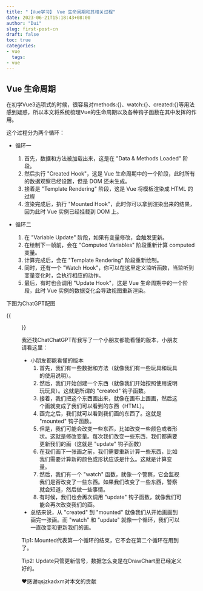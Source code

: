 ```yaml
---
title: "【Vue学习】 Vue 生命周期和其相关过程"
date: 2023-06-21T15:18:43+08:00
author: "Dui"
slug: first-post-cn
draft: false
toc: true
categories:
- vue
  tags:
- vue
---
```


##  Vue 生命周期
在初学Vue3选项式的时候，很容易对methods:{}、watch:{}、created:{}等用法感到疑惑，所以本文将系统梳理Vue的生命周期以及各种钩子函数在其中发挥的作用。

这个过程分为两个循环：

- 循环一
  1. 首先，数据和方法被加载出来，这是在 "Data & Methods Loaded" 阶段。
  2. 然后执行 "Created Hook"，这是 Vue 生命周期中的一个阶段，此时所有的数据观察已经设置，但是 DOM 还未生成。
  3. 接着是 "Template Rendering" 阶段，这是 Vue 将模板渲染成 HTML 的过程
  4. 渲染完成后，执行 "Mounted Hook"，此时你可以拿到渲染出来的结果，因为此时 Vue 实例已经挂载到 DOM 上。


- 循环二
  1. 在 "Variable Update" 阶段，如果有变量修改，会触发更新。
  2. 在绘制下一帧前，会在 "Computed Variables" 阶段重新计算 computed 变量。
  3. 计算完成后，会在 "Template Rendering" 阶段重新绘制。
  4. 同时，还有一个 "Watch Hook"，你可以在这里定义监听函数，当监听到变量变化时，会执行相应的动作。
  5. 最后，有时也会调用 "Update Hook"，这是 Vue 生命周期中的一个阶段，此时 Vue 实例的数据变化会导致视图重新渲染。

下图为ChatGPT配图

{{<figure src="https://Sleepydui.github.io/image/vuelifecircle.png" caption="知识整理和博客更新流">}}

我还找ChatChatGPT帮我写了一个小朋友都能看懂的版本，小朋友请看这里：
- 小朋友都能看懂的版本
  1. 首先，我们有一些数据和方法（就像我们有一些玩具和玩具的使用说明）。
  2. 然后，我们开始创建一个东西（就像我们开始按照使用说明玩玩具）。这就是所谓的 "created" 钩子函数。
  3. 接着，我们把这个东西画出来，就像在画布上画画，然后这个画就变成了我们可以看到的东西（HTML）。
  4. 画完之后，我们就可以看到我们画的东西了。这就是 "mounted" 钩子函数。
  5. 但是，我们可能会改变一些东西，比如改变一些颜色或者形状。这就是修改变量。每次我们改变一些东西，我们都需要更新我们的画（这就是 "update" 钩子函数）
  6. 在我们画下一张画之前，我们需要重新计算一些东西，比如我们需要计算新的颜色或形状应该是什么。这就是计算变量。
  7. 然后，我们有一个 "watch" 函数，就像一个警察，它会监视我们是否改变了一些东西。如果我们改变了一些东西，警察就会知道，然后做一些事情。
  8. 有时候，我们也会再次调用 "update" 钩子函数，就像我们可能会再次改变我们的画。
- 总结来说，从 "created" 到 "mounted" 就像我们从开始画画到画完一张画。而 "watch" 和 "update" 就像一个循环，我们可以一直改变和更新我们的画。

Tip1: Mounted代表第一个循环的结束，它不会在第二个循环在用到了。

Tip2: Update只管更新信号，数据怎么变是在DrawChart里已经定义好的。

❤️感谢qsjzkadxm对本文的贡献